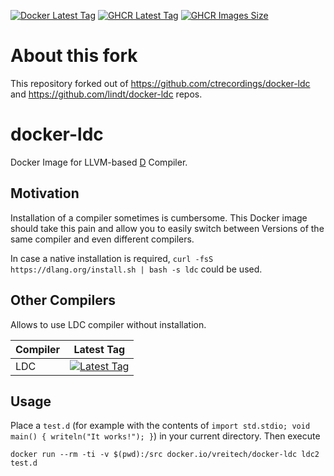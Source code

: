 [![Docker Latest Tag](https://img.shields.io/github/tag/vreitech/docker-ldc.svg)](https://hub.docker.com/r/vreitech/docker-ldc/)
[![GHCR Latest Tag](https://ghcr-badge.egpl.dev/vreitech/docker-ldc/latest_tag)](https://github.com/vreitech/docker-ldc/pkgs/container/docker-ldc)
[![GHCR Images Size](https://ghcr-badge.egpl.dev/vreitech/docker-ldc/size)](https://github.com/vreitech/docker-ldc/pkgs/container/docker-ldc)

# About this fork

This repository forked out of https://github.com/ctrecordings/docker-ldc and https://github.com/lindt/docker-ldc repos.

# docker-ldc

Docker Image for LLVM-based [D](http://dlang.org) Compiler.

## Motivation

Installation of a compiler sometimes is cumbersome. This Docker image should take this pain and allow you to easily switch between Versions of the same compiler and even different compilers.

In case a native installation is required, `curl -fsS https://dlang.org/install.sh | bash -s ldc` could be used.

## Other Compilers

Allows to use LDC compiler without installation.

| Compiler | Latest Tag |
| -------- | ---------- |
| LDC      | [![Latest Tag](https://img.shields.io/github/tag/vreitech/docker-ldc.svg)](https://hub.docker.com/r/vreitech/ldc/) |

## Usage

Place a `test.d` (for example with the contents of `import std.stdio; void main() { writeln("It works!"); }`) in your current directory.
Then execute
```
docker run --rm -ti -v $(pwd):/src docker.io/vreitech/docker-ldc ldc2 test.d
```
